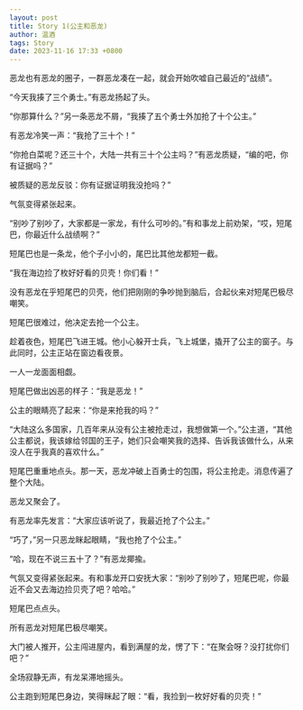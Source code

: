 ```yaml
---
layout: post
title: Story 1(公主和恶龙)
author: 温酒
tags: Story
date: 2023-11-16 17:33 +0800
---
```


恶龙也有恶龙的圈子，一群恶龙凑在一起，就会开始吹嘘自己最近的“战绩”。


“今天我揍了三个勇士。”有恶龙扬起了头。


“你那算什么？”另一条恶龙不屑，“我揍了五个勇士外加抢了十个公主。”


有恶龙冷笑一声：“我抢了三十个！”


“你抢白菜呢？还三十个，大陆一共有三十个公主吗？”有恶龙质疑，“编的吧，你有证据吗？”


被质疑的恶龙反驳：你有证据证明我没抢吗？”


气氛变得紧张起来。


“别吵了别吵了，大家都是一家龙，有什么可吵的。”有和事龙上前劝架，“哎，短尾巴，你最近什么战绩啊？”


短尾巴也是一条龙，他个子小小的，尾巴比其他龙都短一截。


“我在海边捡了枚好好看的贝壳！你们看！”


没有恶龙在乎短尾巴的贝壳，他们把刚刚的争吵抛到脑后，合起伙来对短尾巴极尽嘲笑。


短尾巴很难过，他决定去抢一个公主。


趁着夜色，短尾巴飞进王城。他小心躲开士兵，飞上城堡，撬开了公主的窗子。与此同时，公主正站在窗边看夜景。


一人一龙面面相觑。


短尾巴做出凶恶的样子：“我是恶龙！”


公主的眼睛亮了起来：“你是来抢我的吗？”


“大陆这么多国家，几百年来从没有公主被抢走过，我想做第一个。”公主道，“其他公主都说，我该嫁给邻国的王子，她们只会嘲笑我的选择、告诉我该做什么，从来没人在乎我真的喜欢什么。”


短尾巴重重地点头。那一天，恶龙冲破上百勇士的包围，将公主抢走。消息传遍了整个大陆。


恶龙又聚会了。


有恶龙率先发言：“大家应该听说了，我最近抢了个公主。”


“巧了，”另一只恶龙眯起眼睛，“我也抢了个公主。”


“哈，现在不说三五十了？”有恶龙揶揄。


气氛又变得紧张起来。有和事龙开口安抚大家：“别吵了别吵了，短尾巴呢，你最近不会又去海边捡贝壳了吧？哈哈。”


短尾巴点点头。


所有恶龙对短尾巴极尽嘲笑。


大门被人推开，公主闯进屋内，看到满屋的龙，愣了下：“在聚会呀？没打扰你们吧？”


全场寂静无声，有龙呆滞地摇头。


公主跑到短尾巴身边，笑得眯起了眼：“看，我捡到一枚好好看的贝壳！”
